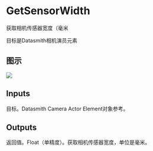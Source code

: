 # GetSensorWidth

获取相机传感器宽度（毫米

目标是Datasmith相机演员元素

## 图示

![]($-20221218-18374709.png)

## Inputs

目标。Datasmith Camera Actor Element对象参考。 

## Outputs

返回值。Float（单精度）。获取相机传感器宽度，单位是毫米。
